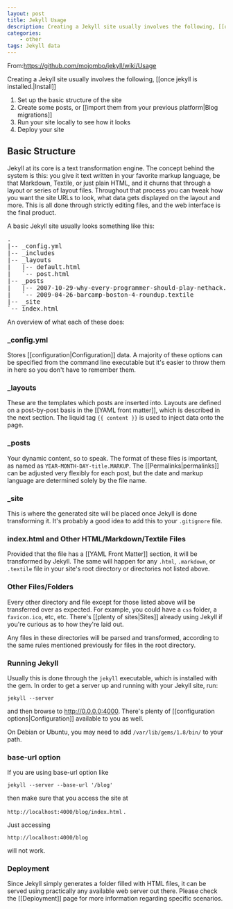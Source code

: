 ```yaml
---
layout: post
title: Jekyll Usage
description: Creating a Jekyll site usually involves the following, [[once jekyll is installed.|Install]]
categories:
    - other
tags: Jekyll data
---
```


From:https://github.com/mojombo/jekyll/wiki/Usage

Creating a Jekyll site usually involves the following, [[once jekyll is installed.|Install]]

1. Set up the basic structure of the site
2. Create some posts, or [[import them from your previous platform|Blog migrations]]
3. Run your site locally to see how it looks
4. Deploy your site

## Basic Structure

Jekyll at its core is a text transformation engine. The concept behind the system is this: you give it text written in your favorite markup language, be that Markdown, Textile, or just plain HTML, and it churns that through a layout or series of layout files. Throughout that process you can tweak how you want the site URLs to look, what data gets displayed on the layout and more. This is all done through strictly editing files, and the web interface is the final product.

A basic Jekyll site usually looks something like this:

<pre>
.
|-- _config.yml
|-- _includes
|-- _layouts
|   |-- default.html
|   `-- post.html
|-- _posts
|   |-- 2007-10-29-why-every-programmer-should-play-nethack.textile
|   `-- 2009-04-26-barcamp-boston-4-roundup.textile
|-- _site
`-- index.html
</pre>

An overview of what each of these does:

### _config.yml

Stores [[configuration|Configuration]] data. A majority of these options can be specified from the command line executable but it's easier to throw them in here so you don't have to remember them.



### _layouts

These are the templates which posts are inserted into. Layouts are defined on a post-by-post basis in the [[YAML front matter]], which is described in the next section. The liquid tag <code>{{ content }}</code> is used to inject data onto the page.


### _posts

Your dynamic content, so to speak. The format of these files is important, as named as `YEAR-MONTH-DAY-title.MARKUP`. The [[Permalinks|permalinks]] can be adjusted very flexibly for each post, but the date and markup language are determined solely by the file name.

### _site

This is where the generated site will be placed once Jekyll is done transforming it. It's probably a good idea to add this to your `.gitignore` file.

### index.html and Other HTML/Markdown/Textile Files

Provided that the file has a [[YAML Front Matter]] section, it will be transformed by Jekyll. The same will happen for any `.html`, `.markdown`, or `.textile` file in your site's root directory or directories not listed above.

### Other Files/Folders

Every other directory and file except for those listed above will be transferred over as expected. For example, you could have a `css` folder, a `favicon.ico`, etc, etc. There's [[plenty of sites|Sites]] already using Jekyll if you're curious as to how they're laid out.

Any files in these directories will be parsed and transformed, according to the same rules mentioned previously for files in the root directory.

### Running Jekyll

Usually this is done through the `jekyll` executable, which is installed with the gem. In order to get a server up and running with your Jekyll site, run:

`jekyll --server` 

and then browse to http://0.0.0.0:4000. There's plenty of [[configuration options|Configuration]] available to you as well.

On Debian or Ubuntu, you may need to add `/var/lib/gems/1.8/bin/` to your path.

### base-url option

If you are using base-url option like 

`jekyll --server --base-url '/blog'`

then make sure that you access the site at 

`http://localhost:4000/blog/index.html` . 

Just accessing 

`http://localhost:4000/blog`

will not work.

### Deployment

Since Jekyll simply generates a folder filled with HTML files, it can be served using practically any available web server out there. Please check the [[Deployment]] page for more information regarding specific scenarios.
